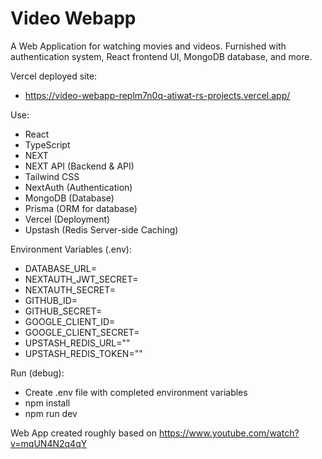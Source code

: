 # Video Webapp

A Web Application for watching movies and videos. Furnished with authentication system, React frontend UI, MongoDB database, and more.

Vercel deployed site:
- https://video-webapp-replm7n0q-atiwat-rs-projects.vercel.app/

Use:
- React
- TypeScript
- NEXT
- NEXT API (Backend & API)
- Tailwind CSS
- NextAuth (Authentication)
- MongoDB (Database)
- Prisma (ORM for database)
- Vercel (Deployment)
- Upstash (Redis Server-side Caching)

Environment Variables (.env):
- DATABASE_URL=
- NEXTAUTH_JWT_SECRET=
- NEXTAUTH_SECRET=
- GITHUB_ID=
- GITHUB_SECRET=
- GOOGLE_CLIENT_ID=
- GOOGLE_CLIENT_SECRET=
- UPSTASH_REDIS_URL=""
- UPSTASH_REDIS_TOKEN=""


Run (debug):
- Create .env file with completed environment variables
- npm install
- npm run dev

Web App created roughly based on https://www.youtube.com/watch?v=mqUN4N2q4qY
